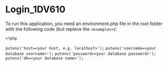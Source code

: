 # Login_1DV610

To run this application, you need an environment.php file in the root folder with the following code (but replace the `<examples>`):

`<?php`


`putenv('host=<your host, e.g. localhost>');`
`putenv('username=<your database username>');`
`putenv('password=<your database password>');`
`putenv('db=<your database name>');`

